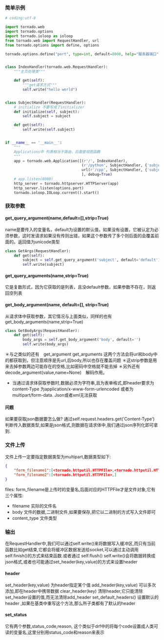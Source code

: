 ### 简单示例

```python
# coding:utf-8

import tornado.web
import tornado.options
import tornado.ioloop as ioloop
from tornado.web import RequestHandler, url
from tornado.options import define, options

tornado.options.define("port", type=int, default=8000, help="服务器端口")


class IndexHandler(tornado.web.RequestHandler):
    """主页处理类"""

    def get(self):
        """get请求方式"""
        self.write("hello world")


class SubjectHandler(RequestHandler):
    # initialize 不要写成了initializer
    def initialize(self, subject):
        self.subject = subject

    def get(self):
        self.write(self.subject)


if __name__ == '__main__':
    """
    Applications中 列表相当于路由，后面是视图函数
    """
    app = tornado.web.Application([(r'/', IndexHandler),
                                   (r'/python', SubjectHandler, {'subject': "python"}),
                                   url(r'/cpp', SubjectHandler, {'subject': "cpp"}, name='cpp_url'),
                                   ], debug=True)
    # app.listen(8000)
    http_server = tornado.httpserver.HTTPServer(app)
    http_server.listen(options.port)
    tornado.ioloop.IOLoop.current().start()

```

### 获取参数

#### get_query_argument(name,default=[],strip=True)

name是要传入的变量名，default为设置的默认值，如果没有设置，它被认定为必须参数，这时发请求如果没有传则出错，如果这个参数传了多个则后面的会覆盖前面的。返回值为unicode类型
```python
class GetArgs(RequestHandler):
    def get(self):
        subject = self.get_query_argument('subject', default='default')
        self.write(subject)
```
#### get_query_arguments(name,strip=True)

它是复数形式，因为它获取的是列表，且没default参数，如果参数不存在，则返回空列表　

#### get_body_argument(name, default=[], strip=True)

从请求体中获取参数，其它情况与上面类似，同样的也有get_body_arguments(name,strip=True)

```python
class GetBodyArgs(RequestHandler):
    def get(self):
        body_args = self.get_body_argument('body', default='')
        self.write(body_args)
```
＊与之类似的还有　get_argument get_arguments 这两个方法会将url和body中的都获取到，但注意顺序是先url,后body,所以也存在覆盖问题
＊这strip参数是用来去掉参数两边可能存在的空格,比如密码中空格就不能去掉
＊另外还有　decode_argument(value,name=None)　解码作用。
 * 当通过请求体获取参数时,数据必须为字符串,且为表单格式,即header要求为content-Type 为application/x-www-form-urlencoded 或者为multipart/form-data.   Json或者xml无法获取

#### 问题
如果要获取json数据要怎么做?
通过self.request.headers.get('Content-Type') 判断传入数据类型,如果是json格式,则数据在请求体中,我们通过json序列化即可拿到.

### 文件上传
文件上传一定要指定数据类型为multipart,数据类型如下:
```json
{
    "form_filename1":[<tornado.httputil.HTTPFIle>,<tornado.httputil.HTTPFile>],
    "form_filename2":[<tornado.httputil.HTTPFIle>,]
}
```
files:
form_filename是上传时的变量名,后面对应的HTTPFile才是文件对象,它有三个属性:
- filename 实际的文件名
- body 文件的数据,二进制文件,如果要保存,把它以二进制的方式写入文件即可
- content_type 文件类型

### 输出

在RequestHandler中,我们可以通过self.write()来将数据写入缓冲区,而只有当前函数比如get结束,它都会将缓冲区数据发送给socket,可以通过主动调用self.finish()的方式来结束函数.或者通过 self.flush()
self.write()会将数据转换成json格式,或者也可能通过set_header(key,value)的方式来设置header

#### header 

set_header(key,value)  为header指定某个值
add_header(key,value) 可以多次添加,即在header中携带数据
clear_header(key) 清除header,它只能清除set_header设置的值,而无法清除add_header
set_default_headers() 设置默认的header ,如果在基类中重写这个方法,那么所子类都有了默认的header

#### set_status

它有两个参数,status_code,reason, 这个类似于drf中的将每个code设置成人类可读的变量名,这里分别用status_code和reason来表示